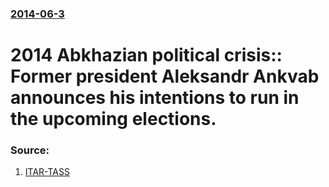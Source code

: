 ### [2014-06-3](/news/2014/06/3/index.md)

# 2014 Abkhazian political crisis:: Former president Aleksandr Ankvab announces his intentions to run in the upcoming elections. 




### Source:

1. [ITAR-TASS](http://en.itar-tass.com/world/734434)
